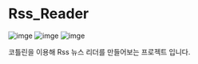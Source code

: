 # Rss_Reader
![imge](https://img.shields.io/badge/ProjectType-SingleStudy-green) ![imge](https://img.shields.io/badge/Language-Kotlin-yellow) ![imge](https://img.shields.io/badge/Tools-AndroidStudio-blue)

코틀린을 이용해 Rss 뉴스 리더를 만들어보는 프로젝트 입니다.

